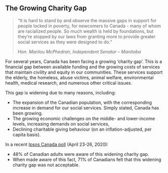 ## The Growing Charity Gap

> “It is hard to stand by and observe the massive gaps in support for people locked in poverty, for newcomers to Canada - many of whom are racialized people. So much wealth is held by foundations, but they’re stopped by our laws from granting more to provide greater social services as they were designed to do.”
>
> <cite>Hon. Marilou McPhedran, Independent Senator – Manitoba</cite>
 
For several years, Canada has been facing a growing ‘charity gap’. This is a financial gap between available funding and the growing costs of services that maintain civility and equity in our communities. These services support the elderly, the homeless, abuse victims, animal welfare, environmental health, medical research, and numerous other critical issues.

This gap is widening due to many reasons, including:

* The expansion of the Canadian population, with the corresponding increase in demand for our social services. Simply stated, Canada has been growing. 
* The growing economic challenges on the middle- and lower-income levels, increasing demands on social services,  
* Declining charitable giving behaviour (on an inflation-adjusted, per capita basis).

In a recent <a href="https://sector3insights.com/products/canadians-understanding-and-opinions-of-charitable-foundations/" target="_blank" rel="noopener">Ipsos Canada poll</a> (April 23-26, 2020):
* 48% of Canadian adults were aware of this widening charity gap. 
* When made aware of this fact, 71% of Canadians felt that this widening charity gap was not acceptable. 